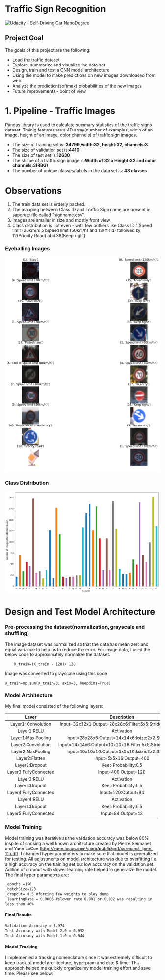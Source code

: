 # **Traffic Sign Recognition**
[![Udacity - Self-Driving Car NanoDegree](https://s3.amazonaws.com/udacity-sdc/github/shield-carnd.svg)](http://www.udacity.com/drive)

## **Project Goal**
The goals of this project are the following:
* Load the traffic dataset
* Explore, summarize and visualize the data set
* Design, train and test a CNN model architecture
* Using the model to make predictions on new images downloaded from web
* Analyze the prediction(softmax) probabilities of the new images
* Future improvements - point of view

# **1. Pipeline - Traffic Images**
Pandas library is used to calculate summary statistics of the traffic signs dataset. Trainig features are a 4D array(number of  examples, width of an image, height of an image, color channels) of traffic sign images.

* The size of training set is: **34799,width:32, height:32, channels:3** 
* The size of validation set is:**4410**
* The size of test set is:**12630**
* The shape of a traffic sign image is:**Width of 32,a Height:32 and color channels:3(RBG)**
* The number of unique classes/labels in the data set is: **43 classes**

# **Observations**
1. The train data set is orderly packed.
2. The mapping between Class ID and Traffic Sign name are present in saperate file called "signname.csv".
3. Images are smaller in size and mostly front view.
4. Class distribution is not even - with few outliers like Class ID 1(Speed limit (20km/h),2(Speed limit (50km/h) and 13(Yield) followed by 12(Priority Road) abd 38(Keep right).

### **Eyeballing Images**
![image2](./examples/TrafficSample.png)

### **Class Distribution**
![image1](./examples/ClassDistribution.png)

# **Design and Test Model Architecture**
### **Pre-processing the dataset(normalization, grayscale and shuffling)**
The image dataset was normalized so that the data has mean zero and equal variance to help us to reduce the error. For image data, I used the below code to approximately normalize the dataset.

    	X_train=(X_train - 128)/ 128 
	
Image was converted to grayscale using this code

	X_train=np.sum(X_train/3, axis=3, keepdims=True)


### **Model Architecture**

My final model consisted of the following layers:

| Layer				|Description							| 
|:-----------------------------:|:-------------------------------------------------------------:| 
| Layer1: Convolution		| Input=32x32x1:Output=28x28x6:Filter:5x5:Stride:1x1:VALID	|
| Layer1:RELU			| Activation							|
| Layer1:Max Pooling		| Input=28x28x6:Output=14x14x6:ksize:2x2:Stride:2x2		|
| Layer2:Convolution 		| Input=14x14x6:Output=10x10x16:Filter:5x5:Stride:1x1:VALID	|
| Layer2:MaxPooling		| Input=10x10x16:Output=5x5x16:ksize:2x2:Stride:2x2		|
| Layer2:Flatten		| Input=5x5x16:Output=400					|
| Layer2:Dropout		| Keep Probability:0.5						|
| Layer3:FullyConnected		| Input=400:Output=120						|
| Layer3:RELU			| Activation							|
| Layer3:Dropout		| Keep Probability:0.5						|
| Layer4:FullyConnected		| Input=120:Output=84						|
| Layer4:RELU			| Activation							|
| Layer4:Dropout		| Keep Probability:0.5						|
| Layer5:FullyConnected		| Input=84:Output=43						|

### **Model Training**
Model training was iterative as the validation accuracy was below 80% inspite of chosing a well known architecture created by Pierre Sermanet and Yann LeCun (http://yann.lecun.com/exdb/publis/pdf/sermanet-ijcnn-11.pdf). I changed hyper parameters to make sure that model is generalized for testing. All adjustments on model architecture was due to overfitting i.e. a high accuracy on the training set but low accuracy on the validation set. Adition of dropout with slower learning rate helped to generalze the model. The final hyper parameters are:

	_epochs =150
	_batchSize=128
	_dropout= 0.5 #forcing few weights to play dump
	_learningRate = 0.0006 #slower rate 0.001 or 0.002 was resulting in less than 80%
#### **Final Results**
	Validation Accuracy = 0.974
	Test Accuracy with Model 2.0 = 0.952
	Test Accuracy with Model 1.0 = 0.944

#### **Model Tracking**
I implemented a tracking nomenclature since it was extremely difficult to keep track of model architecture, hyperpram and date & time. This approach helped me quickly organize my model training effort and save time. Please see below:






